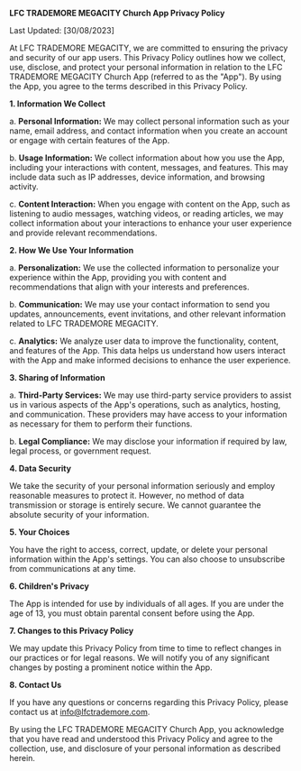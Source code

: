 **LFC TRADEMORE MEGACITY Church App Privacy Policy**

Last Updated: [30/08/2023]

At LFC TRADEMORE MEGACITY, we are committed to ensuring the privacy and security of our app users. This Privacy Policy outlines how we collect, use, disclose, and protect your personal information in relation to the LFC TRADEMORE MEGACITY Church App (referred to as the "App"). By using the App, you agree to the terms described in this Privacy Policy.

**1. Information We Collect**

a. **Personal Information:** We may collect personal information such as your name, email address, and contact information when you create an account or engage with certain features of the App.

b. **Usage Information:** We collect information about how you use the App, including your interactions with content, messages, and features. This may include data such as IP addresses, device information, and browsing activity.

c. **Content Interaction:** When you engage with content on the App, such as listening to audio messages, watching videos, or reading articles, we may collect information about your interactions to enhance your user experience and provide relevant recommendations.

**2. How We Use Your Information**

a. **Personalization:** We use the collected information to personalize your experience within the App, providing you with content and recommendations that align with your interests and preferences.

b. **Communication:** We may use your contact information to send you updates, announcements, event invitations, and other relevant information related to LFC TRADEMORE MEGACITY.

c. **Analytics:** We analyze user data to improve the functionality, content, and features of the App. This data helps us understand how users interact with the App and make informed decisions to enhance the user experience.

**3. Sharing of Information**

a. **Third-Party Services:** We may use third-party service providers to assist us in various aspects of the App's operations, such as analytics, hosting, and communication. These providers may have access to your information as necessary for them to perform their functions.

b. **Legal Compliance:** We may disclose your information if required by law, legal process, or government request.

**4. Data Security**

We take the security of your personal information seriously and employ reasonable measures to protect it. However, no method of data transmission or storage is entirely secure. We cannot guarantee the absolute security of your information.

**5. Your Choices**

You have the right to access, correct, update, or delete your personal information within the App's settings. You can also choose to unsubscribe from communications at any time.

**6. Children's Privacy**

The App is intended for use by individuals of all ages. If you are under the age of 13, you must obtain parental consent before using the App.

**7. Changes to this Privacy Policy**

We may update this Privacy Policy from time to time to reflect changes in our practices or for legal reasons. We will notify you of any significant changes by posting a prominent notice within the App.

**8. Contact Us**

If you have any questions or concerns regarding this Privacy Policy, please contact us at info@lfctrademore.com.

By using the LFC TRADEMORE MEGACITY Church App, you acknowledge that you have read and understood this Privacy Policy and agree to the collection, use, and disclosure of your personal information as described herein.